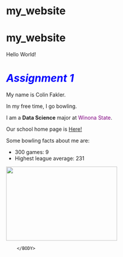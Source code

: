 # my_website
# my_website


<HTML>
        <HEAD>
                <TITLE>My First Webpage</TITLE>
        </HEAD>
        <BODY>
                Hello World!
                <h1><font color="blue"><i>Assignment 1</font></i></h1>
                <p>My name is Colin Fakler.</p>
                <p>In my free time, I go bowling.</p>
                <p>I am a <b>Data Science</b> major at <font
                        color="purple">Winona State</font>.</p>
                <p>Our school home page is <a
                        href="http://www.winona.edu">Here! </a></p>
                <p>Some bowling facts about me are: </p>
                <ul>
                <li>300 games: 9</li>
                <li>Highest league average: 231</li>
                </ul>
                <img src="bowling.jpg" height="200" width="300">


        </BODY>
</HTML>


